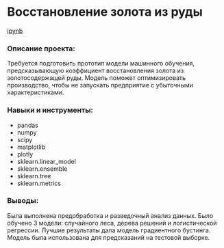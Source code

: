 # Восстановление золота из руды

[ipynb](https://github.com/DariaLavrenuik/Portfolio/blob/main/gold_recovery/gold_recovery.ipynb)

### Описание проекта:

Требуется подготовить прототип модели машинного обучения, предсказывающую коэффициент восстановления золота из золотосодержащей руды. Модель поможет оптимизировать производство, чтобы не запускать предприятие с убыточными характеристиками.

### Навыки и инструменты:

- pandas
- numpy
- scipy
- matplotlib
- plotly
- sklearn.linear_model
- sklearn.ensemble
- sklearn.tree
- sklearn.metrics

### Выводы:

Была выполнена предобработка и разведочный анализ данных. Было обучено 3 модели: случайного леса, дерева решений и логистической регрессии. Лучшие результаты дала модель градиентного бустинга. Модель была использована для предсказаний на тестовой выборке.
